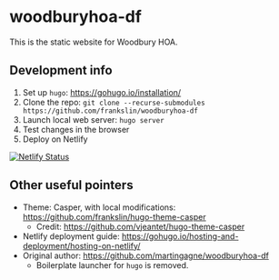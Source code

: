 # woodburyhoa-df

This is the static website for Woodbury HOA.

## Development info

1. Set up `hugo`: https://gohugo.io/installation/
2. Clone the repo: `git clone --recurse-submodules https://github.com/frankslin/woodburyhoa-df`
3. Launch local web server: `hugo server`
4. Test changes in the browser
5. Deploy on Netlify

[![Netlify Status](https://api.netlify.com/api/v1/badges/d61bc952-d391-41fd-998d-75c4dbc9136f/deploy-status)](https://app.netlify.com/sites/woodbury-hoa/deploys)

## Other useful pointers

* Theme: Casper, with local modifications: https://github.com/frankslin/hugo-theme-casper
  * Credit: https://github.com/vjeantet/hugo-theme-casper 
* Netlify deployment guide: https://gohugo.io/hosting-and-deployment/hosting-on-netlify/
* Original author: https://github.com/martingagne/woodburyhoa-df
  * Boilerplate launcher for `hugo` is removed.

